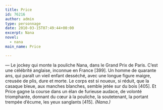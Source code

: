 ```yaml
---
title: Price
id: 76216
author: admin
type: personnage
date: 2010-03-15T07:49:44+00:00
excerpt: Nana
novel:
  - nana
main_name: Price

---
```

— Le jockey qui monte la pouliche Nana, dans le Grand Prix de Paris. C&rsquo;est une célébrité anglaise, inconnue en France [399]. Un homme de quarante ans, qui paraît un vieil enfant desséché, avec une longue figure maigre, creusée de plis, dure et morte. Le corps est si noueux, si réduit, que la casaque bleue, aux manches blanches, semble jetée sur du bois [405]. Et Price gagne la course dans un élan de furieuse audace, de volonté triomphante, donnant du cœur à la pouliche, la soutetenant, la portant trempée d&rsquo;écume, les yeux sanglants [415]. _(Nana.)_